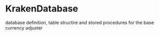 # KrakenDatabase
database definition, table structire and stored procedures for the base currency adjuster
